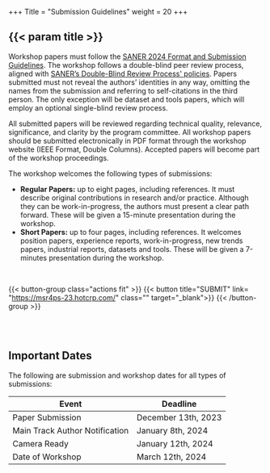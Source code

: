 +++
Title = "Submission Guidelines"
weight = 20
+++

## {{< param title >}}

Workshop papers must follow the [SANER 2024 Format and Submission Guidelines](https://conf.researchr.org/track/saner-2024/saner-2024-papers). The workshop follows a double-blind peer review process, aligned with [SANER’s Double-Blind Review Process' policies](). Papers submitted must not reveal the authors’ identities in any way, omitting the names from the submission and referring to self-citations in the third person. The only exception will be dataset and tools papers, which will employ an optional single-blind review process.

All submitted papers will be reviewed regarding technical quality, relevance, significance, and clarity by the program committee. All workshop papers should be submitted electronically in PDF format through the workshop website (IEEE Format, Double Columns). Accepted papers will become part of the workshop proceedings.

The workshop welcomes the following types of submissions:

- **Regular Papers:** up to eight pages, including references. It must describe original contributions in research and/or practice. Although they can be work-in-progress, the authors must present a clear path forward. These will be given a 15-minute presentation during the workshop.
- **Short Papers:** up to four pages, including references. It welcomes position papers, experience reports, work-in-progress, new trends papers, industrial reports, datasets and tools. These will be given a 7-minutes presentation during the workshop.


<br/>



{{< button-group class="actions fit" >}}
    {{< button title="SUBMIT" link= "https://msr4ps-23.hotcrp.com/" class="" target="_blank">}}
{{< /button-group >}}



<br/><br/>


## Important Dates

The following are submission and workshop dates for all types of submissions:


| **Event**                         | **Deadline**        |
| -------                           |-------------------  |
| Paper Submission                  | December 13th, 2023 |
| Main Track Author Notification    | January 8th, 2024   |
| Camera Ready                      | January 12th, 2024  |
| Date of Workshop                  | March 12th, 2024    | 

